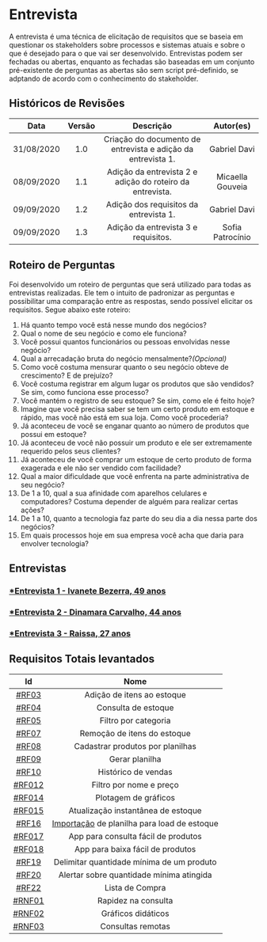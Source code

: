 # Entrevista

A entrevista é uma técnica de elicitação de requisitos que se baseia em questionar os stakeholders sobre processos e sistemas atuais e sobre o que é desejado para o que vai ser desenvolvido. Entrevistas podem ser fechadas ou abertas, enquanto as fechadas são baseadas em um conjunto pré-existente de perguntas as abertas são sem script pré-definido, se adptando de acordo com o conhecimento do stakeholder.

## Históricos de Revisões

|    Data    | Versão |                          Descrição                           |    Autor(es)     |
| :--------: | :----: | :----------------------------------------------------------: | :--------------: |
| 31/08/2020 |  1.0   | Criação do documento de entrevista e adição da entrevista 1. |   Gabriel Davi   |
| 08/09/2020 |  1.1   |  Adição da entrevista 2 e adição do roteiro da entrevista.   | Micaella Gouveia |
| 09/09/2020 |  1.2   |             Adição dos requisitos da entrevista 1.           |   Gabriel Davi   |
| 09/09/2020 |  1.3   |             Adição da entrevista 3 e requisitos.           |   Sofia Patrocínio   |

## Roteiro de Perguntas

Foi desenvolvido um roteiro de perguntas que será utilizado para todas as entrevistas realizadas. Ele tem o intuito de padronizar as perguntas e possibilitar uma comparação entre as respostas, sendo possível elicitar os requisitos. Segue abaixo este roteiro:

1. Há quanto tempo você está nesse mundo dos negócios?
2. Qual o nome de seu negócio e como ele funciona?
3. Você possui quantos funcionários ou pessoas envolvidas nesse negócio?
4. Qual a arrecadação bruta do negócio mensalmente?_(Opcional)_
5. Como você costuma mensurar quanto o seu negócio obteve de crescimento? E de prejuízo?
6. Você costuma registrar em algum lugar os produtos que são vendidos? Se sim, como funciona esse processo?
7. Você mantém o registro de seu estoque? Se sim, como ele é feito hoje?
8. Imagine que você precisa saber se tem um certo produto em estoque e rápido, mas você não está em sua loja. Como você procederia?
9. Já aconteceu de você se enganar quanto ao número de produtos que possui em estoque?
10. Já aconteceu de você não possuir um produto e ele ser extremamente requerido pelos seus clientes?
11. Já aconteceu de você comprar um estoque de certo produto de forma exagerada e ele não ser vendido com facilidade?
12. Qual a maior dificuldade que você enfrenta na parte administrativa de seu negócio?
13. De 1 a 10, qual a sua afinidade com aparelhos celulares e computadores? Costuma depender de alguém para realizar certas ações?
14. De 1 a 10, quanto a tecnologia faz parte do seu dia a dia nessa parte dos negócios?
15. Em quais processos hoje em sua empresa você acha que daria para envolver tecnologia?

## Entrevistas

### [*Entrevista 1 - Ivanete Bezerra, 49 anos](Elicitation/Entrevistas/entrevista1.md)
### [*Entrevista 2 - Dinamara Carvalho, 44 anos](Elicitation/Entrevistas/entrevista2.md)
### [*Entrevista 3 - Raissa, 27 anos](Elicitation/Entrevistas/entrevista3.md)


## Requisitos Totais levantados

|                                     Id                                      |                Nome                 |
| :-------------------------------------------------------------------------: | :---------------------------------: |
|    [#RF03](Elicitation/RequisitosElicitados.md?id=requisitos-funcionais)    |     Adição de itens ao estoque      |
|    [#RF04](Elicitation/RequisitosElicitados.md?id=requisitos-funcionais)    |         Consulta de estoque         |
|    [#RF05](Elicitation/RequisitosElicitados.md?id=requisitos-funcionais)    |        Filtro por categoria         |
|    [#RF07](Elicitation/RequisitosElicitados.md?id=requisitos-funcionais)    |     Remoção de itens do estoque     |
|    [#RF08](Elicitation/RequisitosElicitados.md?id=requisitos-funcionais)    |           Cadastrar produtos por planilhas            |
|    [#RF09](Elicitation/RequisitosElicitados.md?id=requisitos-funcionais)    |           Gerar planilha            |
|    [#RF10](Elicitation/RequisitosElicitados.md?id=requisitos-funcionais)    |         Histórico de vendas         |
|   [#RF012](Elicitation/RequisitosElicitados.md?id=requisitos-funcionais)    |       Filtro por nome e preço       |
|   [#RF014](Elicitation/RequisitosElicitados.md?id=requisitos-funcionais)    |        Plotagem de gráficos         |
|   [#RF015](Elicitation/RequisitosElicitados.md?id=requisitos-funcionais)    | Atualização instantânea de estoque  |
|   [#RF16](Elicitation/RequisitosElicitados.md?id=requisitos-funcionais)    | [Importação](Modeling/verbo?id=Importação) de planilha para load de estoque  |
|   [#RF017](Elicitation/RequisitosElicitados.md?id=requisitos-funcionais)    | App para consulta fácil de produtos |
|   [#RF018](Elicitation/RequisitosElicitados.md?id=requisitos-funcionais)    | App para baixa fácil de produtos |
|    [#RF19](Elicitation/RequisitosElicitados.md?id=requisitos-funcionais)    |     Delimitar quantidade mínima de um produto            |
|    [#RF20](Elicitation/RequisitosElicitados.md?id=requisitos-funcionais)    |     Alertar sobre quantidade mínima atingida            |
| [#RF22](Elicitation/RequisitosElicitados.md?id=requisitos-funcionais)    |     Lista de Compra                   |
| [#RNF01](Elicitation/RequisitosElicitados.md?id=requisitos-não-funcionais) |         Rapidez na consulta         |
| [#RNF02](Elicitation/RequisitosElicitados.md?id=requisitos-não-funcionais) |         Gráficos didáticos          |
| [#RNF03](Elicitation/RequisitosElicitados.md?id=requisitos-não-funcionais) |          Consultas remotas          |
